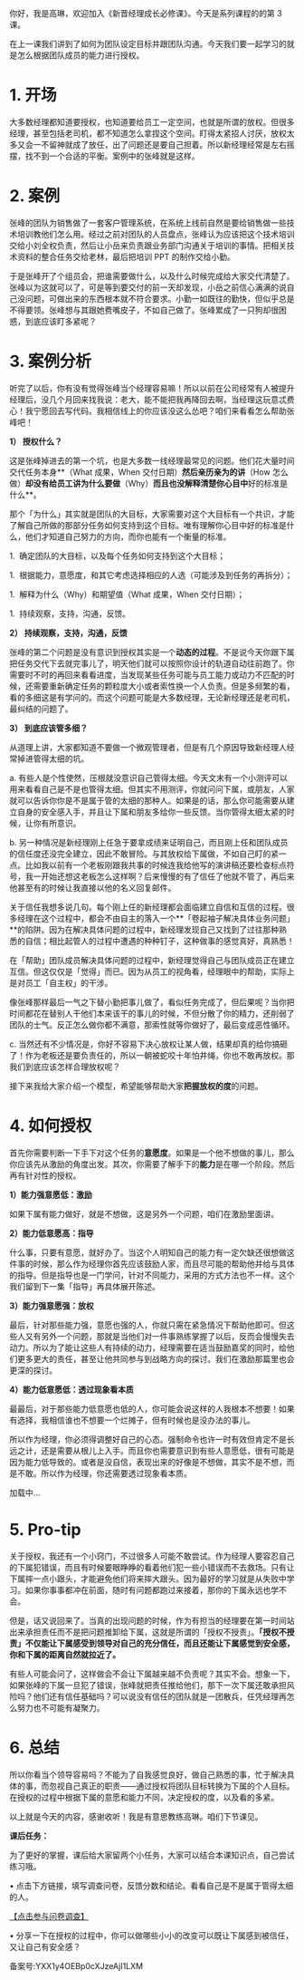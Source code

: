 你好，我是高琳，欢迎加入《新晋经理成长必修课》。今天是系列课程的的第 3 课。

在上一课我们讲到了如何为团队设定目标并跟团队沟通。今天我们要一起学习的就是怎么根据团队成员的能力进行授权。

# 1\. 开场

大多数经理都知道要授权，也知道要给员工一定空间，也就是所谓的放权。但很多经理，甚至包括老司机，都不知道怎么拿捏这个空间。盯得太紧招人讨厌，放权太多又会一不留神就成了放任，出了问题还是要自己担着。所以新经理经常是左右摇摆，找不到一个合适的平衡。案例中的张峰就是这样。

# 2\. 案例

张峰的团队为销售做了一套客户管理系统，在系统上线前自然是要给销售做一些技术培训教他们怎么用。经过之前对团队的人员盘点，张峰认为应该把这个技术培训交给小刘全权负责，然后让小岳来负责跟业务部门沟通关于培训的事情。把相关技术资料的整合任务交给老林，最后把培训 PPT 的制作交给小勤。

于是张峰开了个组员会，把谁需要做什么，以及什么时候完成给大家交代清楚了。张峰以为这就可以了，可是等到要交付的前一天却发现，小岳之前信心满满的说自己没问题，可做出来的东西根本就不符合要求。小勤一如既往的勤快，但似乎总是不得要领。张峰想与其跟她费嘴皮子，不如自己做了。张峰累成了一只狗却很困惑，到底应该盯多紧呢？

# 3\. 案例分析

听完了以后，你有没有觉得张峰当个经理容易嘛！所以以前在公司经常有人被提升经理后，没几个月回来找我说：老大，能不能把我再降回去啊，当经理这玩意忒费心！我宁愿回去写代码。我相信线上的你应该没这么怂吧？咱们来看看怎么帮助张峰吧！

**1） 授权什么？**

这是张峰掉进去的第一个坑，也是大多数一线经理最常见的问题。他们花大量时间交代任务本身**（What 成果，When 交付日期）**然后亲历亲为的讲**（How 怎么做）**却没有给员工讲为什么要做**（Why）**而且也没解释清楚你心目中**好的标准是什么**。

那个「为什么」其实就是团队的大目标，大家需要对这个大目标有一个共识，才能了解自己所做的那部分任务如何支持到这个目标。唯有理解你心目中好的标准是什么，他们才知道自己努力的方向，而你也能有一个衡量的标准。

1\.  确定团队的大目标，以及每个任务如何支持到这个大目标；

1\.  根据能力，意愿度，和其它考虑选择相应的人选（可能涉及到任务的再拆分）；

1\.  解释为什么（Why）和期望值（What 成果，When 交付日期）；

1\.  持续观察，支持，沟通，反馈。

**2） 持续观察，支持，沟通，反馈**

张峰的第二个问题是没有意识到授权其实是一个**动态的过程**。不是说今天你跟下属把任务交代下去就完事儿了，明天他们就可以按照你设计的轨道自动往前跑了。你需要时不时的再回来看看进度，当发现某些任务可能与员工能力或动力不匹配的时候，还需要重新确定任务的颗粒度大小或者索性换一个人负责。但是多频繁的看，看的多细这是有学问的。而这个问题可能是大多数经理，无论新经理还是老司机，最纠结的问题了。

**3） 到底应该管多细？**

从道理上讲，大家都知道不要做一个微观管理者，但是有几个原因导致新经理人经常掉进管得太细的坑。

a. 有些人是个性使然，压根就没意识自己管得太细。今天文末有一个小测评可以用来看看自己是不是也管得太细。但其实不用测评，你就问问下属，或朋友，人家就可以告诉你你是不是属于管的太细的那种人。如果是的话，那么你可能需要从建立自身的安全感入手，并且让下属和朋友多给你一些反馈。当你管得太细太紧的时候，让你有所意识。

b. 另一种情况是新经理刚上任急于要拿成绩来证明自己，而且刚上任和团队成员的信任度还没完全建立，因此不敢冒险。与其放权给下属做，不如自己盯的紧一点。比如我以前有一个老板刚跟我共事的时候连我给他写的演讲稿还要检查标点符号，我一开始还想这老板怎么这样啊？后来慢慢的有了信任了他就不管了，再后来他甚至有的时候让我直接以他的名义回复邮件。

关于信任我想多说几句。每个刚上任的新经理都会面临建立自信和互信的过程。很多经理在这个过程中，都会不由自主的落入一个**「卷起袖子解决具体业务问题」**的陷阱。因为在解决具体问题的过程中，新经理发现自己又找到了过往那种熟悉的自信；相比起管人的过程中遭遇的种种钉子，这种做事的感觉真好，真熟悉！

在「帮助」团队成员解决具体问题的过程中，新经理觉得自己与团队成员正在建立互信。但这仅仅是「觉得」而已。因为从员工的视角看，经理眼中的帮助，实际上是对员工「自主权」的干涉。

像张峰那样最后一气之下替小勤把事儿做了，看似任务完成了，但后果呢？当你把时间都花在替别人干他们本来该干的事儿的时候，不但分散了你的精力，还削弱了团队的士气。反正怎么做你都不满意，那索性就等你做好了，最后变成恶性循环。

c. 当然还有不少情况是，你好不容易下决心放权让某人做，结果却真的给你搞砸了！作为老板还是要负责任的，所以一朝被蛇咬十年怕井绳，你也不敢再放权。那我们到底应该怎样合理放权呢？

接下来我给大家介绍一个模型，希望能够帮助大家**把握放权的度**的问题。

# 4\. 如何授权

首先你需要判断一下手下对这个任务的**意愿度**。如果是一个他不想做的事儿，那么你应该先从激励的角度出发。其次，你需要了解手下的**能力**是在哪一个阶段。然后再有针对性的授权。

**1）能力强意愿低：激励**

如果下属有能力做好，就是不想做，这是另外一个问题，咱们在激励里面讲。

**2）能力低意愿高：指导**

什么事，只要有意愿，就好办了。当这个人明知自己的能力有一定欠缺还很想做这件事的时候，那么作为经理你首先应该鼓励人家，而且尽可能的帮助他并给与具体的指导。但是指导也是一门学问，针对不同能力，采用的方式方法也不一样。这个我们留到下一集「指导」再具体展开陈述。

**3）能力强意愿强：放权**

最后，针对那些能力强，意愿也强的人，你就只需在紧急情况下帮助他即可。但这些人又有另外一个问题，那就是当他们对一件事熟练掌握了以后，反而会慢慢失去动力。所以为了能让这些人有持续的动力，经理需要在适当鼓励嘉奖的同时，给他们更多更大的责任，甚至让他共同参与到战略方向的探讨。我们在激励那篇里也会更深的探讨。

**4）能力低意愿低：透过现象看本质**

最最后，对于那些能力低意愿也低的人，你可能会说这样的人我根本不想要！如果有选择，我相信谁也不想要一个烂摊子，但有时候也是没办法的事儿。

所以作为经理，你必须得调整好自己的心态。强制命令也许一时有效但肯定不是长远之计，还是需要从根儿上入手。而且你也需要意识到有些人意愿低，很有可能是因为能力低导致的。或者是没自信，表现出来的好像是不想做，其实不是不想，而是不敢。所以作为经理，你还需要透过现象看本质。

加载中...

# 5\. Pro-tip

关于授权，我还有一个小窍门，不过很多人可能不敢尝试。作为经理人要容忍自己的下属犯错误，而且有时候要眼睁睁的看着他们犯一些小错误而不去救场。只有让下属摔一点小跟头，才能避免他们将来摔大跟头。因为最好的学习就是从失败中学习。如果你事事都冲在前面，随时有问题都跑过来接着，那你的下属永远也学不会。

但是，话又说回来了。当真的出现问题的时候，作为有担当的经理要在第一时间站出来承担责任而不是把问题推卸给下属，这就是所谓的「授权不授责」。**「授权不授责」不仅能让下属感受到领导对自己的充分信任，而且还能让下属感觉到安全感，你和下属的距离自然就拉近了。**

有些人可能会问了，这样做会不会让下属越来越不负责呢？其实不会。想象一下，如果张峰的下属一旦犯了错误，张峰就把责任推给他们，那下一次下属还敢承担风险吗？他们还有信任基础吗？可以说没有信任的团队就是一团散兵，任凭经理再怎么努力也不可能有凝聚力。

# 6\. 总结

所以你看当个领导容易吗？不能为了自我感觉良好，做自己熟悉的事，忙于解决具体的事，而忽视自己真正的职责——通过授权将团队目标转换为下属的个人目标。在授权的过程中根据下属的意愿和能力不同，决定授权的度，以及看的多紧。

以上就是今天的内容，感谢收听！我是有意思教练高琳。咱们下节课见。

**课后任务：**

为了更好的掌握，课后给大家留两个小任务，大家可以结合本课知识点，自己尝试练习哦。

• 点击下方链接，填写调查问卷，反馈分数和结论。看看自己是不是属于管得太细的人。

[【点击参与问卷调查】](https://www.wjx.cn/m/12143661.aspx?winzoom=1)

• 分享一下在授权的过程中，你可以做哪些小小的改变可以既让下属感到被信任，又让自己有安全感？

备案号:YXX1y4OEBp0cXJzeAjI1LXM